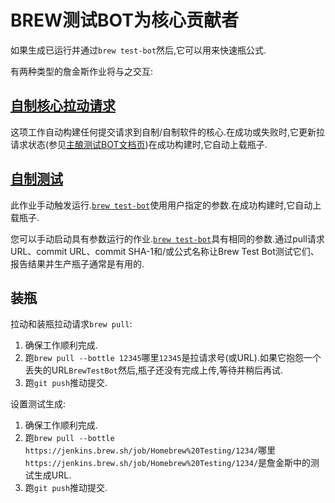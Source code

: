 
# BREW测试BOT为核心贡献者

如果生成已运行并通过`brew test-bot`然后,它可以用来快速瓶公式.

有两种类型的詹金斯作业将与之交互:

## [自制核心拉动请求](https://jenkins.brew.sh/job/Homebrew%20Core/)

这项工作自动构建任何提交请求到自制/自制软件的核心.在成功或失败时,它更新拉请求状态(参见[主酿测试BOT文档页](Brew-Test-Bot.md))在成功构建时,它自动上载瓶子.

## [自制测试](https://jenkins.brew.sh/job/Homebrew%20Testing/)

此作业手动触发运行.[`brew test-bot`](https://github.com/Homebrew/homebrew-test-bot/blob/master/cmd/brew-test-bot.rb)使用用户指定的参数.在成功构建时,它自动上载瓶子.

您可以手动启动具有参数运行的作业.[`brew test-bot`](https://github.com/Homebrew/homebrew-test-bot/blob/master/cmd/brew-test-bot.rb)具有相同的参数.通过pull请求URL、commit URL、commit SHA-1和/或公式名称让Brew Test Bot测试它们、报告结果并生产瓶子通常是有用的.

## 装瓶

拉动和装瓶拉动请求`brew pull`:

1.  确保工作顺利完成.
2.  跑`brew pull --bottle 12345`哪里`12345`是拉请求号(或URL).如果它抱怨一个丢失的URL`BrewTestBot`然后,瓶子还没有完成上传,等待并稍后再试.
3.  跑`git push`推动提交.

设置测试生成:

1.  确保工作顺利完成.
2.  跑`brew pull --bottle https://jenkins.brew.sh/job/Homebrew%20Testing/1234/`哪里`https://jenkins.brew.sh/job/Homebrew%20Testing/1234/`是詹金斯中的测试生成URL.
3.  跑`git push`推动提交.
